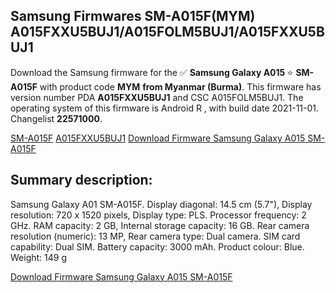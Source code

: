 <h2>Samsung Firmwares SM-A015F(MYM) A015FXXU5BUJ1/A015FOLM5BUJ1/A015FXXU5BUJ1</h2>
Download the Samsung firmware for the ✅ <strong>Samsung Galaxy A015 </strong> ⭐ <strong>SM-A015F</strong> with product code <strong>MYM</strong> <strong> from Myanmar (Burma)</strong>. This firmware has version number PDA <strong>A015FXXU5BUJ1</strong> and CSC A015FOLM5BUJ1. The operating system of this firmware is Android R , with build date 2021-11-01. Changelist <strong>22571000</strong>.


[SM-A015F](https://samfirm.shop/samsung/model/SM-A015F)
[A015FXXU5BUJ1](https://samfirm.shop/samsung/pda/A015FXXU5BUJ1)
[Download Firmware Samsung Galaxy A015 SM-A015F](https://samfirm.shop/samsung/firmware/470021)
<h2>Summary description:</h2>
<p>Samsung Galaxy A01 SM-A015F. Display diagonal: 14.5 cm (5.7"), Display resolution: 720 x 1520 pixels, Display type: PLS. Processor frequency: 2 GHz. RAM capacity: 2 GB, Internal storage capacity: 16 GB. Rear camera resolution (numeric): 13 MP, Rear camera type: Dual camera. SIM card capability: Dual SIM. Battery capacity: 3000 mAh. Product colour: Blue. Weight: 149 g</p>


[Download Firmware Samsung Galaxy A015 SM-A015F](https://samfirm.shop/samsung/firmware/470021)
